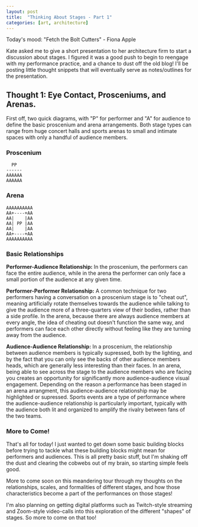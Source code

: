 ```yaml
---
layout: post
title:  "Thinking About Stages - Part 1"
categories: [art, architecture]
---
```


Today's mood: "Fetch the Bolt Cutters" - Fiona Apple

Kate asked me to give a short presentation to her architecture firm to start a discussion about stages. I figured it was a good push to begin to reengage with my performance practice, and a chance to dust off the old blog! I'll be posting little thought snippets that will eventually serve as notes/outlines for the presentation.

<!--more-->

## Thought 1: Eye Contact, Prosceniums, and Arenas.

First off, two quick diagrams, with "P" for performer and "A" for audience to define the basic proscenium and arena arrangements. Both stage types can range from huge concert halls and sports arenas to small and intimate spaces with only a handful of audience members.

### Proscenium

      PP
    ------
    AAAAAA
    AAAAAA

### Arena

    AAAAAAAAAA
    AA+----+AA
    AA|    |AA
    AA| PP |AA
    AA|    |AA
    AA+----+AA
    AAAAAAAAAA

### Basic Relationships

**Performer-Audience Relationship:** In the proscenium, the performers can face the entire audience, while in the arena the performer can only face a small portion of the audience at any given time.

**Performer-Performer Relationship:** A common technique for two performers having a conversation on a proscenium stage is to "cheat out", meaning artificially rotate themselves towards the audience while talking to give the audience more of a three-quarters view of their bodies, rather than a side profile. In the arena, because there are always audience members at every angle, the idea of cheating out doesn't function the same way, and performers can face each other directly without feeling like they are turning away from the audience.

**Audience-Audience Relationship:** In a proscenium, the relationship between audience members is typically supressed, both by the lighting, and by the fact that you can only see the backs of other audience members heads, which are generally less interesting than their faces. In an arena, being able to see across the stage to the audience members who are facing you creates an opportunity for significantly more audience-audience visual engagement. Depending on the reason a performance has been staged in an arena arrangment, this audience-audience relationship may be highlighted or supressed. Sports events are a type of performance where the audience-audience relationship is particularly important, typically with the audience both lit and organized to amplify the rivalry between fans of the two teams.

### More to Come!

That's all for today! I just wanted to get down some basic building blocks before trying to tackle what these building blocks might mean for performers and audiences. This is all pretty basic stuff, but I'm shaking off the dust and clearing the cobwebs out of my brain, so starting simple feels good.

More to come soon on this meandering tour through my thoughts on the relationships, scales, and formalities of different stages, and how those characteristics become a part of the performances on those stages!

I'm also planning on getting digital platforms such as Twitch-style streaming and Zoom-style video-calls into this exploration of the different "shapes" of stages. So more to come on that too!
